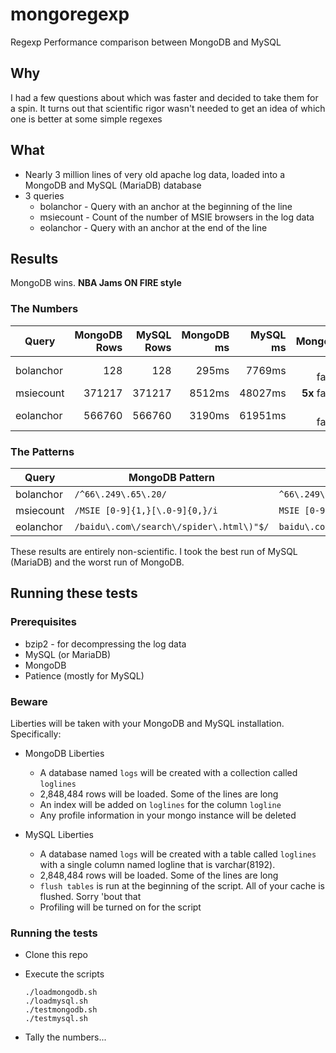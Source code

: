 mongoregexp
===========

Regexp Performance comparison between MongoDB and MySQL


## Why

I had a few questions about which was faster and decided to take them for a spin.
It turns out that scientific rigor wasn't needed to get an idea of which one
is better at some simple regexes


## What
* Nearly 3 million lines of very old apache log data, loaded into
  a MongoDB and MySQL (MariaDB) database
* 3 queries
  * bolanchor - Query with an anchor at the beginning of the line
  * msiecount - Count of the number of MSIE browsers in the log data
  * eolanchor - Query with an anchor at the end of the line

## Results
  MongoDB wins.  **NBA Jams ON FIRE style**

### The Numbers
Query|MongoDB Rows|MySQL Rows|MongoDB ms|MySQL ms|MongoDB
-----|-----:|-----:|-----:|-----:|-----:
bolanchor|128|128|295ms|7769ms|**26x** faster
msiecount|371217|371217|8512ms|48027ms|**5x** faster
eolanchor|566760|566760|3190ms|61951ms|**19x** faster

### The Patterns
Query|MongoDB Pattern|MySQL Pattern
---|---|---
bolanchor|`/^66\.249\.65\.20/`|`^66\.249\.65\.20`
msiecount|`/MSIE [0-9]{1,}[\.0-9]{0,}/i`|`MSIE [0-9]{1,}[\.0-9]{0,}`
eolanchor|`/baidu\.com\/search\/spider\.html\)"$/`|`baidu\.com\/search\/spider\.html\)"$`

These results are entirely non-scientific.  I took the best run of MySQL (MariaDB) and the worst run of MongoDB.

## Running these tests
### Prerequisites
* bzip2 - for decompressing the log data
* MySQL (or MariaDB)
* MongoDB
* Patience (mostly for MySQL)

### Beware
Liberties will be taken with your MongoDB and MySQL installation.  Specifically:
* MongoDB Liberties
  * A database named `logs` will be created with a collection called `loglines`
  * 2,848,484 rows will be loaded.   Some of the lines are long
  * An index will be added on `loglines` for the column `logline`
  * Any profile information in your mongo instance will be deleted

* MySQL Liberties
  * A database named `logs` will be created with a table called `loglines` with a single column
    named logline that is varchar(8192).
  * 2,848,484 rows will be loaded.   Some of the lines are long
  * `flush tables` is run at the beginning of the script.  All of your cache is flushed.   Sorry 'bout that
  * Profiling will be turned on for the script

### Running the tests
* Clone this repo
* Execute the scripts

  ```
  ./loadmongodb.sh
  ./loadmysql.sh
  ./testmongodb.sh
  ./testmysql.sh
  ```
* Tally the numbers...
